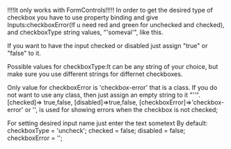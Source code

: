 !!!!It only works with FormControls!!!!!
In order to get the desired type of checkbox you have to use property binding and give
Inputs:checkboxError(If u need red and green for unchecked and checked), and checkboxType string values, "'someval'", like this.

If you want to have the input checked or disabled just assign "true" or "false" to it.

Possible values for checkboxType:It can be any string of your choice, but make sure you use different strings for differnet checkboxes.

Only value for checkboxError is 'checkbox-error' that is a class. If you do not want to use any class, then just assign an empty string to it "''".
[checked]=> true,false,
[disabled]=>true,false,
[checkboxError]=>'checkbox-error' or '', is used for showing errors when the checkbox is not checked;

For setting desired input name just enter the text <app-shared-checkboxes>sometext</app-shared-checkboxes>
By default:
checkboxType = 'uncheck';
checked = false;
disabled = false;
checkboxError = '';
